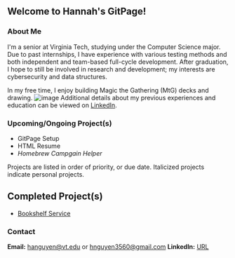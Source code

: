## Welcome to Hannah's GitPage!
### About Me

I'm a senior at Virginia Tech, studying under the Computer Science major.  Due to past internships, I have experience with various testing methods and both independent and team-based full-cycle development.  After graduation, I hope to still be involved in research and development; my interests are cybersecurity and data structures.

In my free time, I enjoy building Magic the Gathering (MtG) decks and drawing.
![image](https://user-images.githubusercontent.com/37476370/91197841-d08df280-e6c9-11ea-8500-261d885578d1.png)
Additional details about my previous experiences and education can be viewed on [LinkedIn](https://www.linkedin.com/in/hn-3560/).

### Upcoming/Ongoing Project(s)

- GitPage Setup
- HTML Resume
- _Homebrew Campgain Helper_

Projects are listed in order of priority, or due date.  Italicized projects indicate personal projects.

## Completed Project(s)

- [Bookshelf Service](https://github.com/HannahN-P/Bookshelf-Project)

### Contact

**Email:** hanguyen@vt.edu or hnguyen3560@gmail.com
**LinkedIn:** [URL](https://www.linkedin.com/in/hn-3560/)
